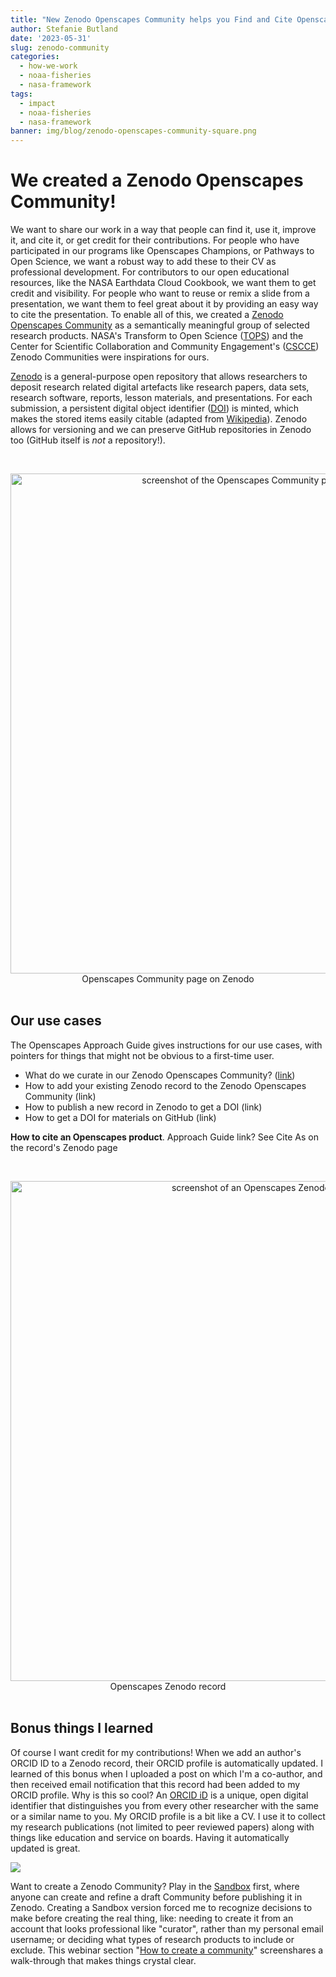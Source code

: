 ```yaml
---
title: "New Zenodo Openscapes Community helps you Find and Cite Openscapes things"
author: Stefanie Butland
date: '2023-05-31'
slug: zenodo-community
categories:
  - how-we-work
  - noaa-fisheries
  - nasa-framework
tags:
  - impact
  - noaa-fisheries
  - nasa-framework
banner: img/blog/zenodo-openscapes-community-square.png
---
```


# We created a Zenodo Openscapes Community!

We want to share our work in a way that people can find it, use it, improve it, and cite it, or get credit for their contributions. For people who have participated in our programs like Openscapes Champions, or Pathways to Open Science, we want a robust way to add these to their CV as professional development. For contributors to our open educational resources, like the NASA Earthdata Cloud Cookbook, we want them to get credit and visibility. For people who want to reuse or remix a slide from a presentation, we want them to feel great about it by providing an easy way to cite the presentation. To enable all of this, we created a [Zenodo Openscapes Community](https://zenodo.org/communities/openscapes/) as a semantically meaningful group of selected research products. NASA's Transform to Open Science ([TOPS](https://zenodo.org/communities/tops/)) and the Center for Scientific Collaboration and Community Engagement's ([CSCCE](https://zenodo.org/communities/cscce/)) Zenodo Communities were inspirations for ours.

[Zenodo](https://zenodo.org/) is a general-purpose open repository that allows researchers to deposit research related digital artefacts like research papers, data sets, research software, reports, lesson materials, and presentations. For each submission, a persistent digital object identifier ([DOI](https://en.wikipedia.org/wiki/Digital_object_identifier)) is minted, which makes the stored items easily citable (adapted from [Wikipedia](https://en.wikipedia.org/wiki/Zenodo)). Zenodo allows for versioning and we can preserve GitHub repositories in Zenodo too (GitHub itself is *not* a repository!).

<br> <center><a><img src="/img/blog/zenodo-openscapes-community.png" width="800px" alt="screenshot of the Openscapes Community page on Zenodo"></a><figcaption>Openscapes Community page on Zenodo</figcaption></center> <br>

## Our use cases

The Openscapes Approach Guide gives instructions for our use cases, with pointers for things that might not be obvious to a first-time user.

-   What do we curate in our Zenodo Openscapes Community? ([link](http://localhost:6939/approach/tooling.html#what-do-we-curate-in-our-zenodo-openscapes-community))
-   How to add your existing Zenodo record to the Zenodo Openscapes Community (link)
-   How to publish a new record in Zenodo to get a DOI (link)
-   How to get a DOI for materials on GitHub (link)

**How to cite an Openscapes product**. Approach Guide link? See Cite As on the record's Zenodo page

<br> <center><a><img src="/img/blog/XXXX.png" width="800px" alt="screenshot of an Openscapes Zenodo record"></a><figcaption>Openscapes Zenodo record</figcaption></center> <br>

<!--# We should use this opportunity to cite the resources we list here, with a references section at bottom -->

## Bonus things I learned

<!--# need better heading?; this is the closing but wanted to convey couple of cool adjacent things -->

Of course I want credit for my contributions! When we add an author's ORCID ID to a Zenodo record, their ORCID profile is automatically updated. I learned of this bonus when I uploaded a post on which I'm a co-author, and then received email notification that this record had been added to my ORCID profile. Why is this so cool? An [ORCID iD](https://support.orcid.org/hc/en-us/articles/360006897334-What-is-my-ORCID-iD-and-how-should-I-use-it-) is a unique, open digital identifier that distinguishes you from every other researcher with the same or a similar name to you. My ORCID profile is a bit like a CV. I use it to collect my research publications (not limited to peer reviewed papers) along with things like education and service on boards. Having it automatically updated is great.

![](images/zenodo-orcid.png)

Want to create a Zenodo Community? Play in the [Sandbox](https://sandbox.zenodo.org/) first, where anyone can create and refine a draft Community before publishing it in Zenodo. Creating a Sandbox version forced me to recognize decisions to make before creating the real thing, like: needing to create it from an account that looks professional like "curator", rather than my personal email username; or deciding what types of research products to include or exclude. This webinar section "[How to create a community](https://youtu.be/yj2r8RayIX8?t=734)" screenshares a walk-through that makes things crystal clear.
